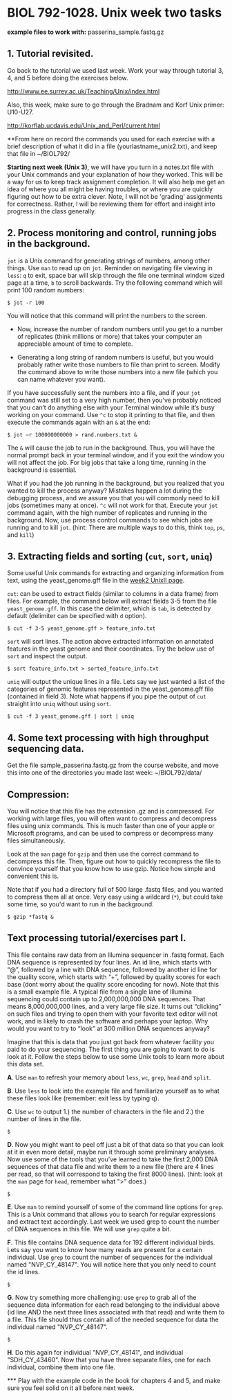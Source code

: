 # BIOL 792-1028. Unix week two tasks 

**example files to work with:**
passerina_sample.fastq.gz

## 1. Tutorial revisited.
Go back to the tutorial we used last week. Work your way through tutorial 3, 4, and 5 before doing the exercises below.

http://www.ee.surrey.ac.uk/Teaching/Unix/index.html

Also, this week, make sure to go through the Bradnam and Korf Unix primer: U10-U27.

http://korflab.ucdavis.edu/Unix_and_Perl/current.html


**From here on record the commands you used for each exercise with a brief description of what it did in a file (yourlastname_unix2.txt), and keep that file in ~/BIOL792/

**Starting next week (Unix 3)**, we will have you turn in a notes.txt file with your Unix commands and your explanation of how they worked. This will be a way for us to keep track assignment completion. It will also help me get an idea of where you all might be having troubles, or where you are quickly figuring out how to be extra clever. Note, I will not be 'grading' assignments for correctness. Rather, I will be reviewing them for effort and insight into progress in the class generally.

## 2. Process monitoring and control, running jobs in the background.

`jot`  is a Unix command for generating strings of numbers, among other things. Use `man` to read up on `jot`. Reminder on navigating file viewing in `less`: `q` to exit, space bar will skip through the file one terminal window sized page at a time, `b` to scroll backwards. Try the following command which will print 100 random numbers:

    $ jot -r 100

You will notice that this command will print the numbers to the screen. 

- Now, increase the number of random numbers until you get to a number of replicates (think millions or more) that takes your computer an appreciable amount of time to complete. 

- Generating a long string of random numbers is useful, but you would probably rather write those numbers to file than print to screen. Modify the command above to write those numbers into a new file (which you can name whatever you want).

If you have successfully sent the numbers into a file, and if your `jot` command was still set to a very high number, then you’ve probably noticed that you can’t do anything else with your Terminal window while it’s busy working on your command. Use `^c` to stop it printing to that file, and then execute the commands again with an `&` at the end:


    $ jot –r 100000000000 > rand.numbers.txt &

The `&` will cause the job to run in the background. Thus, you will have the normal prompt back in your terminal window, and if you exit the window you will not affect the job. For big jobs that take a long time, running in the background is essential. 

What if you had the job running in the background, but you realized that you wanted to kill the process anyway? Mistakes happen a lot during the debugging process, and we assure you that you will commonly need to kill jobs (sometimes many at once).  `^c` will not work for that. Execute your `jot` command again, with the high number of replicates and running in the background. Now, use process control commands to see which jobs are running and to kill `jot`. (hint: There are multiple ways to do this, think `top`, `ps`, and `kill`)


## 3. Extracting fields and sorting (`cut`, `sort`, `uniq`)

Some useful Unix commands for extracting and organizing information from text, using the yeast_genome.gff file in the [week2 UnixII page](https://github.com/tparchman/BIOL792_course_site/tree/master/week2_UnixII).

`cut`: can be used to extract fields (similar to columns in a data frame) from files. For example, the command below will extract fields 3-5 from the file `yeast_genome.gff`. In this case the delimiter, which is `tab`, is detected by default (delimiter can be specified with `d` option). 

    $ cut -f 3-5 yeast_genome.gff > feature_info.txt


`sort` will sort lines. The action above extracted information on annotated features in the yeast genome and their coordinates. Try the below use of `sort` and inspect the output.

    $ sort feature_info.txt > sorted_feature_info.txt

`uniq` will output the unique lines in a file. Lets say we just wanted a list of the categories of genomic features represented in the yeast_genome.gff file (contained in field 3). Note what happens if you pipe the output of `cut` straight into `uniq` without using `sort`.

    $ cut -f 3 yeast_genome.gff | sort | uniq

## 4. Some text processing with high throughput sequencing data. 

Get the file sample_passerina.fastq.gz from the course website, and move this into one of the directories you made last week: ~/BIOL792/data/

## Compression: 
You will notice that this file has the extension .gz and is compressed. For working with large files, you will often want to compress and decompress files using unix commands. This is much faster than one of your apple or Microsoft programs, and can be used to compress or decompress many files simultaneously.

Look at the `man` page for `gzip` and then use the correct command to decompress this file. Then, figure out how to quickly recompress the file to convince yourself that you know how to use gzip. Notice how simple and convenient this is. 

Note that if you had a directory full of 500 large .fastq files, and you wanted to compress them all at once. Very easy using a wildcard (`*`), but could take some time, so you'd want to run in the background.

    $ gzip *fastq &

## Text processing tutorial/exercises part I.
This file contains raw data from an Illumina sequencer in .fastq format. Each DNA sequence is represented by four lines. An id line, which starts with “@”, followed by a line with DNA sequence, followed by another id line for the quality score, which starts with “+”, followed by quality scores for each base (dont worry about the quality score encoding for now). Note that this is a small example file. A typical file from a single lane of Illumina sequencing could contain up to 2,000,000,000 DNA sequences. That means 8,000,000,000 lines, and a very large file size. It turns out “clicking” on such files and trying to open them with your favorite text editor will not work, and is likely to crash the software and perhaps your laptop. Why would you want to try to “look” at 300 million DNA sequences anyway?

Imagine that this is data that you just got back from whatever facility you paid to do your  sequencing. The first thing you are going to want to do is look at it. Follow the steps below to use some Unix tools to learn more about this data set.

**A**. Use `man` to refresh your memory about `less`, `wc`, `grep`, `head` and `split`.

**B**.  Use `less` to look into the example file and familiarize yourself as to what these files look like (remember: exit less by typing q).

**C**. Use `wc` to output 1.) the number of characters in the file and 2.) the number of lines in the file. 

    $

**D**. Now you might want to peel off just a bit of that data so that you can look at it in even more detail, maybe run it through some preliminary analyses. Now use some of the tools that you’ve learned to take the first 2,000 DNA sequences of that data file and write them to a new file (there are 4 lines per read, so that will correspond to taking the first 8000 lines). (hint: look at the `man` page for `head`, remember what ">" does.) 

    $
	
**E**. Use `man` to remind yourself of some of the command line options for `grep`. This is a Unix command that allows you to search for regular expressions and extract text accordingly. Last week we used grep to count the number of DNA sequences in this file.  We will use `grep` quite a bit.

**F**. This file contains DNA sequence data for 192 different individual birds. Lets say you want to know how many reads are present for a certain individual. Use `grep` to count the number of sequences for the individual named "NVP_CY_48147". You will notice here that you only need to count the id lines. 
    
    $

**G**. Now try something more challenging: use `grep` to grab all of the sequence data information for each read belonging to the individual above (id line AND the next three lines associated with that read) and write them to a file. This file should thus contain all of the needed sequence for data the individual named "NVP_CY_48147". 

    $

**H**.  Do this again for individual "NVP_CY_48141", and individual "SDH_CY_43460". Now that you have three separate files, one for each individual, combine them into one file. 
	

*** Play with the example code in the book for chapters 4 and 5, and make sure you feel solid on it all before next week.






	
